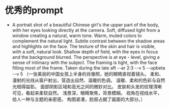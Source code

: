 # 优秀的prompt

- A portrait shot of a beautiful Chinese girl's the upper part of the body, with her eyes looking directly at the camera. Soft, diffused light from a window creating a natural, warm tone. Warm, muted colors to complement the natural light. Subtle contrast between the shadow areas and highlights on the face. The texture of the skin and hair is visible, with a soft, natural look. Shallow depth of field, with the eyes in focus and the background blurred. The perspective is at eye - level, giving a sense of intimacy with the subject. The framing is tight, with the face filling most of the frame. Taken during the late aft  --ar 2:3  --v 5 --upbeta  --v 5 （一张美丽的中国女孩上半身的肖像照，她的眼睛直视着镜头。 柔和、漫射的光线从窗户射出，营造出自然、温暖的色调。 温暖、柔和的色彩与自然光相得益彰。 面部阴影区域和高光之间的微妙对比。 皮肤和头发的纹理清晰可见，看起来柔软自然。 浅景深，眼睛聚焦，背景模糊。 视角在视线水平，给人一种与主题的亲密感。 构图紧凑，脸部占据了画面的大部分。）